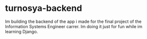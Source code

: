 # turnosya-backend
Im building the backend of the app i made for the final project of the Information Systems Engineer carrer. Im doing it just for fun while im learning Django.
